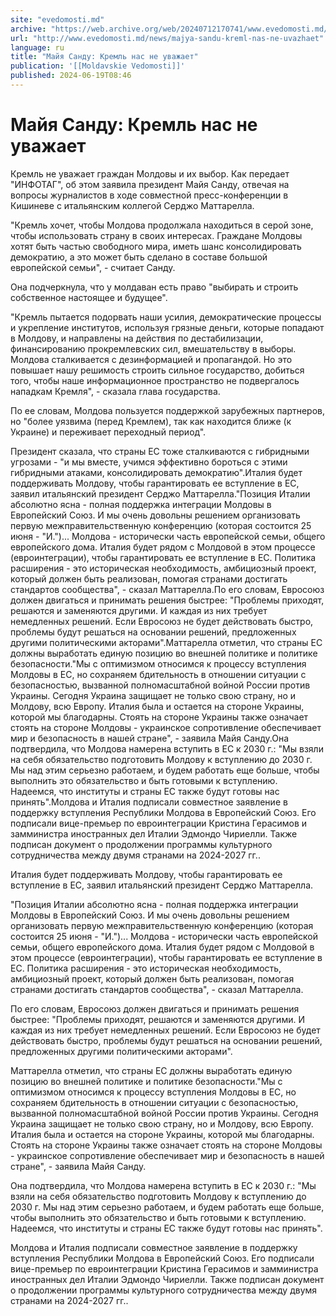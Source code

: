 ```yaml
---
site: "evedomosti.md"
archive: "https://web.archive.org/web/20240712170741/www.evedomosti.md/news/majya-sandu-kreml-nas-ne-uvazhaet"
url: "http://www.evedomosti.md/news/majya-sandu-kreml-nas-ne-uvazhaet"
language: ru
title: "Майя Санду: Кремль нас не уважает"
publication: '[[Moldavskie Vedomosti]]'
published: 2024-06-19T08:46
---
```


# Майя Санду: Кремль нас не уважает

Кремль не уважает граждан Молдовы и их выбор. Как передает "ИНФОТАГ", об этом заявила президент Майя Санду, отвечая на вопросы журналистов в ходе совместной пресс-конференции в Кишиневе с итальянским коллегой Серджо Маттарелла.

"Кремль хочет, чтобы Молдова продолжала находиться в серой зоне, чтобы использовать страну в своих интересах. Граждане Молдовы хотят быть частью свободного мира, иметь шанс консолидировать демократию, а это может быть сделано в составе большой европейской семьи", - считает Санду.

Она подчеркнула, что у молдаван есть право "выбирать и строить собственное настоящее и будущее".

"Кремль пытается подорвать наши усилия, демократические процессы и укрепление институтов, используя грязные деньги, которые попадают в Молдову, и направлены на действия по дестабилизации, финансированию прокремлевских сил, вмешательству в выборы. Молдова сталкивается с дезинформацией и пропагандой. Но это повышает нашу решимость строить сильное государство, добиться того, чтобы наше информационное пространство не подвергалось нападкам Кремля", - сказала глава государства.

По ее словам, Молдова пользуется поддержкой зарубежных партнеров, но "более уязвима (перед Кремлем), так как находится ближе (к Украине) и переживает переходный период".

Президент сказала, что страны ЕС тоже сталкиваются с гибридными угрозами - "и мы вместе, учимся эффективно бороться с этими гибридными атаками, консолидировать демократию".Италия будет поддерживать Молдову, чтобы гарантировать ее вступление в ЕС, заявил итальянский президент Серджо Маттарелла."Позиция Италии абсолютно ясна - полная поддержка интеграции Молдовы в Европейский Союз. И мы очень довольны решением организовать первую межправительственную конференцию (которая состоится 25 июня - "И.")... Молдова - исторически часть европейской семьи, общего европейского дома. Италия будет рядом с Молдовой в этом процессе (евроинтеграции), чтобы гарантировать ее вступление в ЕС. Политика расширения - это историческая необходимость, амбициозный проект, который должен быть реализован, помогая странами достигать стандартов сообщества", - сказал Маттарелла.По его словам, Евросоюз должен двигаться и принимать решения быстрее: "Проблемы приходят, решаются и заменяются другими. И каждая из них требует немедленных решений. Если Евросоюз не будет действовать быстро, проблемы будут решаться на основании решений, предложенных другими политическими акторами".Маттарелла отметил, что страны ЕС должны выработать единую позицию во внешней политике и политике безопасности."Мы с оптимизмом относимся к процессу вступления Молдовы в ЕС, но сохраняем бдительность в отношении ситуации с безопасностью, вызванной полномасштабной войной России против Украины. Сегодня Украина защищает не только свою страну, но и Молдову, всю Европу. Италия была и остается на стороне Украины, которой мы благодарны. Стоять на стороне Украины также означает стоять на стороне Молдовы - украинское сопротивление обеспечивает мир и безопасность в нашей стране", - заявила Майя Санду.Она подтвердила, что Молдова намерена вступить в ЕС к 2030 г.: "Мы взяли на себя обязательство подготовить Молдову к вступлению до 2030 г. Мы над этим серьезно работаем, и будем работать еще больше, чтобы выполнить это обязательство и быть готовыми к вступлению. Надеемся, что институты и страны ЕС также будут готовы нас принять".Молдова и Италия подписали совместное заявление в поддержку вступления Республики Молдова в Европейский Союз. Его подписали вице-премьер по евроинтеграции Кристина Герасимов и замминистра иностранных дел Италии Эдмондо Чириелли. Также подписан документ о продолжении программы культурного сотрудничества между двумя странами на 2024-2027 гг..

Италия будет поддерживать Молдову, чтобы гарантировать ее вступление в ЕС, заявил итальянский президент Серджо Маттарелла.

"Позиция Италии абсолютно ясна - полная поддержка интеграции Молдовы в Европейский Союз. И мы очень довольны решением организовать первую межправительственную конференцию (которая состоится 25 июня - "И.")... Молдова - исторически часть европейской семьи, общего европейского дома. Италия будет рядом с Молдовой в этом процессе (евроинтеграции), чтобы гарантировать ее вступление в ЕС. Политика расширения - это историческая необходимость, амбициозный проект, который должен быть реализован, помогая странами достигать стандартов сообщества", - сказал Маттарелла.

По его словам, Евросоюз должен двигаться и принимать решения быстрее: "Проблемы приходят, решаются и заменяются другими. И каждая из них требует немедленных решений. Если Евросоюз не будет действовать быстро, проблемы будут решаться на основании решений, предложенных другими политическими акторами".

Маттарелла отметил, что страны ЕС должны выработать единую позицию во внешней политике и политике безопасности."Мы с оптимизмом относимся к процессу вступления Молдовы в ЕС, но сохраняем бдительность в отношении ситуации с безопасностью, вызванной полномасштабной войной России против Украины. Сегодня Украина защищает не только свою страну, но и Молдову, всю Европу. Италия была и остается на стороне Украины, которой мы благодарны. Стоять на стороне Украины также означает стоять на стороне Молдовы - украинское сопротивление обеспечивает мир и безопасность в нашей стране", - заявила Майя Санду.

Она подтвердила, что Молдова намерена вступить в ЕС к 2030 г.: "Мы взяли на себя обязательство подготовить Молдову к вступлению до 2030 г. Мы над этим серьезно работаем, и будем работать еще больше, чтобы выполнить это обязательство и быть готовыми к вступлению. Надеемся, что институты и страны ЕС также будут готовы нас принять".

Молдова и Италия подписали совместное заявление в поддержку вступления Республики Молдова в Европейский Союз. Его подписали вице-премьер по евроинтеграции Кристина Герасимов и замминистра иностранных дел Италии Эдмондо Чириелли. Также подписан документ о продолжении программы культурного сотрудничества между двумя странами на 2024-2027 гг..